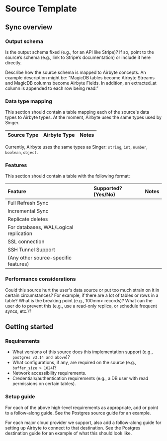 # Source Template

## Sync overview

### Output schema

Is the output schema fixed \(e.g., for an API like Stripe\)? If so, point to the source’s schema \(e.g., link to Stripe’s documentation\) or include it here directly.

Describe how the source schema is mapped to Airbyte concepts. An example description might be: “MagicDB tables become Airbyte Streams and MagicDB columns become Airbyte Fields. In addition, an extracted\_at column is appended to each row being read.”

### Data type mapping

This section should contain a table mapping each of the source's data types to Airbyte types. At the moment, Airbyte uses the same types used by Singer.

| Source Type | Airbyte Type | Notes |
| :--- | :--- | :--- |


Currently, Airbyte uses the same types as Singer: `string`, `int`, `number`, `boolean`, `object`.

### Features

This section should contain a table with the following format:

| Feature | Supported?\(Yes/No\) | Notes |
| :--- | :--- | :--- |
| Full Refresh Sync |  |  |
| Incremental Sync |  |  |
| Replicate deletes |  |  |
| For databases, WAL/Logical replication |  |  |
| SSL connection |  |  |
| SSH Tunnel Support |  |  |
| \(Any other source-specific features\) |  |  |

### Performance considerations

Could this source hurt the user's data source or put too much strain on it in certain circumstances? For example, if there are a lot of tables or rows in a table? What is the breaking point \(e.g., 100mm&gt; records\)? What can the user do to prevent this \(e.g., use a read-only replica, or schedule frequent syncs, etc.\)?

## Getting started

### Requirements

* What versions of this source does this implementation support \(e.g., `postgres v3.14 and above`\)? 
* What configurations, if any, are required on the source \(e.g., `buffer_size > 1024`\)?
* Network accessibility requirements.
* Credentials/authentication requirements \(e.g., a DB user with read permissions on certain tables\). 

### Setup guide

For each of the above high-level requirements as appropriate, add or point to a follow-along guide. See the Postgres source guide for an example.

For each major cloud provider we support, also add a follow-along guide for setting up Airbyte to connect to that destination. See the Postgres destination guide for an example of what this should look like.

